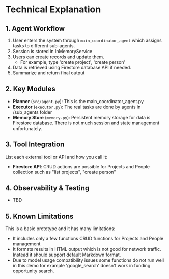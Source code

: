 # Technical Explanation

## 1. Agent Workflow

1. User enters the system through `main_coordinator_agent` which assigns tasks to different sub-agents.
2. Session is stored in InMemoryService
3. Users can create records and update them. 
    - For example, type 'create project', 'create person'  
4. Data is retrieved using Firestore database API if needed. 
5. Summarize and return final output  

## 2. Key Modules

- **Planner** (`src/agent.py`): This is the main_coordinator_agent.py
- **Executor** (`executor.py`): The real tasks are done by agents in /sub_agents folder
- **Memory Store** (`memory.py`): Persistent memory storage for data is Firestore database. There is not much session and state management unfortunately.

## 3. Tool Integration

List each external tool or API and how you call it:
- **Firestore API**: CRUD actions are possible for Projects and People collection such as "list projects", "create person" 

## 4. Observability & Testing

- TBD

## 5. Known Limitations

This is a basic prototype and it has many limitations:
- It includes only a few functions CRUD functions for Projects and People management
- It formats results in HTML output which is not good for network traffic. Instead it should support default Markdown format.
- Due to model usage compatibility issues some functions do not run well in this demo for example 'google_search' doesn't work in funding opportunity search.